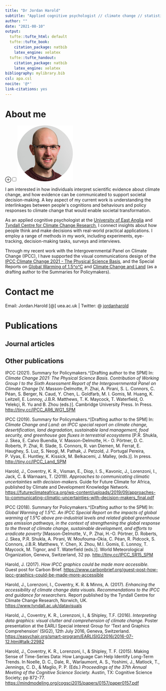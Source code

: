 ```yaml
---
title: "Dr Jordan Harold"
subtitle: "Applied cognitive psychologist // climate change // statistical cognition"
author: ""
date: "2021-08-10"
output:
  tufte::tufte_html: default
  tufte::tufte_book:
    citation_package: natbib
    latex_engine: xelatex
  tufte::tufte_handout:
    citation_package: natbib
    latex_engine: xelatex
bibliography: mylibrary.bib
csl: apa.csl
nocite: '@*'
link-citations: yes
---
```







# About me

<label for="tufte-mn-" class="margin-toggle">&#8853;</label><input type="checkbox" id="tufte-mn-" class="margin-toggle"><span class="marginnote">![Dr Jordan Harold](images/Jordan_Harold.png)</span>

I am interested in how individuals interpret scientific evidence about climate change, and how evidence can be communicated to support societal decision-making. A key aspect of my current work is understanding the interlinkages between people's cognitions and behaviours and policy responses to climate change that would enable societal transformation.
 
As an applied cognitive psychologist at the [University of East Anglia](https://people.uea.ac.uk/jordan_harold) and [Tyndall Centre for Climate Change Research](https://www.tyndall.ac.uk/people/jordan-harold), I connect insights about how people think and make decisions with real-world practical applications. I employ a range of methods in my work, including experiments, eye-tracking, decision-making tasks, surveys and interviews.
 
Through my recent work with the Intergovernmental Panel on Climate Change (IPCC), I have supported the visual communications design of the [IPCC Climate Change 2021 - The Physical Science Basis](https://www.ipcc.ch/report/ar6/wg1/), and the Special Reports on [Global Warming of 1.5^o^C](https://www.ipcc.ch/sr15/) and [Climate Change and Land](https://www.ipcc.ch/srccl/) (as a drafting author to the Summaries for Policymakers).

# Contact me

Email: Jordan.Harold [@] uea.ac.uk   |   Twitter: @ [jordanharold](https://twitter.com/jordanharold)

# Publications

## Journal articles

<div id="refs"></div>

## Other publications

IPCC (2021). Summary for Policymakers.^[Drafting author to the SPM] In: *Climate Change 2021: The Physical Science Basis. Contribution of Working Group I to the Sixth Assessment Report of the Intergovernmental Panel on Climate Change* [V. Masson-Delmotte, P. Zhai, A. Pirani, S. L. Connors, C. Péan, S. Berger, N. Caud, Y. Chen, L. Goldfarb, M. I. Gomis, M. Huang, K. Leitzell, E. Lonnoy, J.B.R. Matthews, T. K. Maycock, T. Waterfield, O. Yelekçi, R. Yu and B. Zhou (eds.)]. Cambridge University Press. In Press. http://tiny.cc/IPCC_AR6_WG1_SPM

IPCC (2019). Summary for Policymakers.^[Drafting author to the SPM] In: *Climate Change and Land: an IPCC special report on climate change, desertification, land degradation, sustainable land management, food security, and greenhouse gas fluxes in terrestrial ecosystems* [P.R. Shukla, J. Skea, E. Calvo Buendia, V. Masson-Delmotte, H.- O. Pörtner, D. C. Roberts, P. Zhai, R. Slade, S. Connors, R. van Diemen, M. Ferrat, E. Haughey, S. Luz, S. Neogi, M. Pathak, J. Petzold, J. Portugal Pereira, P. Vyas, E. Huntley, K. Kissick, M. Belkacemi, J. Malley, (eds.)]. In press. http://tiny.cc/IPCC_Land_SPM

Harold, J., Coventry, K. R., Visman, E., Diop, I. S., Kavonic, J., Lorenzoni, I., Jack, C. & Warnaars, T. (2019). *Approaches to communicating climatic uncertainties with decision-makers.* Guide for Future Climate for Africa, published by Climate and Development Knowledge Network. https://futureclimateafrica.org/wp-content/uploads/2019/09/approaches-to-communicating-climatic-uncertainties-with-decision-makers_final.pdf

IPCC (2018). Summary for Policymakers.^[Drafting author to the SPM] In: *Global Warming of 1.5°C. An IPCC Special Report on the impacts of global warming of 1.5°C above pre-industrial levels and related global greenhouse gas emission pathways, in the context of strengthening the global response to the threat of climate change, sustainable development, and efforts to eradicate poverty* [Masson-Delmotte, V., P. Zhai, H.-O. Pörtner, D. Roberts, J. Skea, P.R. Shukla, A. Pirani, W. Moufouma-Okia, C. Péan, R. Pidcock, S. Connors, J.B.R. Matthews, Y. Chen, X. Zhou, M.I. Gomis, E. Lonnoy, T. Maycock, M. Tignor, and T. Waterfield (eds.)]. World Meteorological Organization, Geneva, Switzerland, 32 pp. http://tiny.cc/IPCC_SR15_SPM

Harold, J. (2017). *How IPCC graphics could be made more accessible.* Guest post for Carbon Brief. https://www.carbonbrief.org/guest-post-how-ipcc-graphics-could-be-made-more-accessible

Harold, J., Lorenzoni, I., Coventry, K. R. & Minns, A. (2017). *Enhancing the accessibility of climate change data visuals. Recommendations to the IPCC and guidance for researchers.* Report published by the Tyndall Centre for Climate Change Research, Norwich, UK. https://www.tyndall.ac.uk/datavisuals

Harold, J., Coventry, K. R., Lorenzoni, I., & Shipley, T.F. (2016). *Interpreting data graphics: visual clutter and comprehension of climate change.* Poster presentation at the EARLI Special interest Group for ‘Text and Graphics Comprehension’ (SIG2), 12th July 2016, Geneva, Switzerland. https://easychair.org/smart-program/EARLISIG22016/2016-07-12.html#talk:22982

Harold, J., Coventry, K. R., Lorenzoni, I., & Shipley, T. F. (2015). Making Sense of Time-Series Data: How Language Can Help Identify Long-Term Trends. In Noelle, D. C., Dale, R., Warlaumont, A. S., Yoshimi, J., Matlock, T., Jennings, C. D., & Maglio, P. P. (Eds.)  *Proceedings of the 37th Annual Meeting of the Cognitive Science Society.* Austin, TX: Cognitive Science Society; pp 872-77. https://mindmodeling.org/cogsci2015/papers/0157/paper0157.pdf
